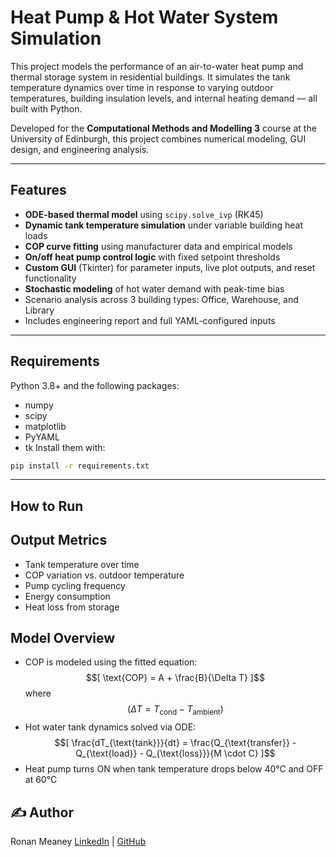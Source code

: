 # Heat Pump & Hot Water System Simulation

This project models the performance of an air-to-water heat pump and thermal storage system in residential buildings. It simulates the tank temperature dynamics over time in response to varying outdoor temperatures, building insulation levels, and internal heating demand — all built with Python.

Developed for the **Computational Methods and Modelling 3** course at the University of Edinburgh, this project combines numerical modeling, GUI design, and engineering analysis.

---

## Features

-  **ODE-based thermal model** using `scipy.solve_ivp` (RK45)  
-  **Dynamic tank temperature simulation** under variable building heat loads  
-  **COP curve fitting** using manufacturer data and empirical models  
-  **On/off heat pump control logic** with fixed setpoint thresholds  
-  **Custom GUI** (Tkinter) for parameter inputs, live plot outputs, and reset functionality  
-  **Stochastic modeling** of hot water demand with peak-time bias  
-  Scenario analysis across 3 building types: Office, Warehouse, and Library  
-  Includes engineering report and full YAML-configured inputs

---

## Requirements

Python 3.8+ and the following packages:
- numpy
- scipy
- matplotlib
- PyYAML
- tk
Install them with:

```bash
pip install -r requirements.txt
```
---
## How to Run

## Output Metrics

- Tank temperature over time
- COP variation vs. outdoor temperature
- Pump cycling frequency
- Energy consumption
- Heat loss from storage

## Model Overview

- COP is modeled using the fitted equation:
$$[ \text{COP} = A + \frac{B}{\Delta T} ]$$
where $$( \Delta T = T_{\text{cond}} - T_{\text{ambient}} )$$
- Hot water tank dynamics solved via ODE:
$$[
\frac{dT_{\text{tank}}}{dt} = \frac{Q_{\text{transfer}} - Q_{\text{load}} - Q_{\text{loss}}}{M \cdot C}
]$$
- Heat pump turns ON when tank temperature drops below 40°C and OFF at 60°C

## ✍️ Author

Ronan Meaney
[LinkedIn](linkedin.com/in/ronan-meaney) | [GitHub](github.com/rmeaney9)
